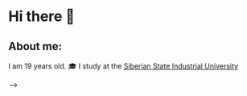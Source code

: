 # Hi there 👋
## About me:
I am 19 years old. 
:mortar_board: I study at the [Siberian State Industrial University](https://www.sibsiu.ru/)

-->
